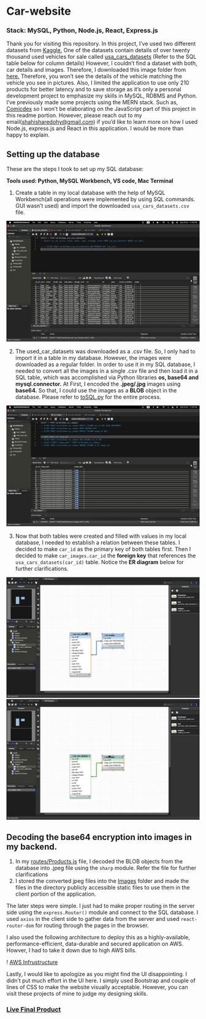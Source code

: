 # Car-website

### **Stack: MySQL, Python, Node.js, React, Express.js**

Thank you for visiting this repository. In this project, I’ve used two different datasets from [Kaggle.](https://www.kaggle.com/) One of the datasets contain details of over twenty thousand used vehicles for sale called [usa_cars_datasets](https://www.kaggle.com/datasets/doaaalsenani/usa-cers-dataset?rvi=1) (Refer to the SQL table below for column details) However, I couldn’t find a dataset with both, car details and images. Therefore, I downloaded this image folder from [here.](https://www.kaggle.com/datasets/prondeau/the-car-connection-picture-dataset?rvi=1) Therefore, you won’t see the details of the vehicle matching the vehicle you see in pictures. Also, I limited the application to use only 210 products for better latency and to save storage as it’s only a personal development project to emphasize my skills in MySQL, RDBMS and Python. I’ve previously made some projects using the MERN stack. Such as, [Comicdex](https://www.youtube.com/watch?v=iDOhSUJ2KJM) so I won’t be elaborating on the JavaScript part of this project in this readme portion. However, please reach out to my email(shahisharedohy@gmail.com) if you’d like to learn more on how I used Node.js, express.js and React in this application. I would be more than happy to explain. 

## Setting up the database

These are the steps I took to set up my SQL database:

**Tools used: Python, MySQL Workbench, VS code, Mac Terminal**

1. Create a table in my local database with the help of MySQL Workbench(all operations were implemented by using SQL commands. GUI wasn’t used) and import the downloaded `usa_cars_datasets.csv` file. 

![usa_cars_datasets](https://github.com/IshaRedohy/Used_Car_Website/blob/main/assets/details.png)

2. The used_car_datasets was downloaded as a .csv file. So, I only had to import it in a table in my database. However, the images were downloaded as a regular folder. In order to use it in my SQL database, I needed to convert all the images in a single .csv file and then load it in a SQL table, which was accomplished via Python libraries **os, base64 and mysql.connector.** At First, I encoded the **.jpeg/.jpg** images using **base64.** So that, I could use the images as a **BLOB** object in the database. Please refer to [toSQL.py](https://github.com/IshaRedohy/Used_Car_Website/blob/main/Transform_images_csv/toSQL.py) for the entire process.

![car_images](https://github.com/IshaRedohy/Used_Car_Website/blob/main/assets/images.png)

3. Now that both tables were created and filled with values in my local database, I needed to establish a relation between these tables. I decided to make `car_id` as the primary key of both tables first. Then I decided to make `car_images.car_id` the **foreign key** that references the `usa_cars_datasets(car_id)` table. Notice the **ER diagram** below for further clarifications.

![Foreign key](https://github.com/IshaRedohy/Used_Car_Website/blob/main/assets/ERD.png) ![Foreign_key](https://github.com/IshaRedohy/Used_Car_Website/blob/main/assets/Foreign.png)

## Decoding the base64 encryption into images in my backend.

1. In my [routes/Products.js](https://github.com/IshaRedohy/Used_Car_Website/blob/main/server/routes/Products.js) file, I decoded the BLOB objects from the database into .jpeg file using the `sharp` module. Refer the file for further clarifications 
2. I stored the converted jpeg files into the [Images](https://github.com/IshaRedohy/Used_Car_Website/tree/main/server/routes/images) folder and made the files in the directory publicly accessible static files to use them in the client portion of the application. 

The later steps were simple. I just had to make proper routing in the server side using the `express.Router()` module and connect to the SQL database. I used `axios` in the client side to gather data from the server and used `react-router-dom` for routing through the pages in the browser. 

I also used the following architecture to deploy this as a highly-available, performance-efficient, data-durable and secured application on AWS. Howver, I had to take it down due to high AWS bills.

! [AWS Infrustructure](https://github.com/IshaRedohy/Used_Car_Website/blob/main/assets/AWS.png)

Lastly, I would like to apologize as you might find the UI disappointing. I didn’t put much effort in the UI here. I simply used Bootstrap and couple of lines of CSS to make the website visually acceptable. However, you can visit these projects of mine to judge my designing skills. 

### [Live Final Product](https://youtu.be/_7vpBZe8PMc)